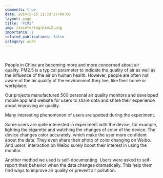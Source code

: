 ```yaml
---
comments: true
date: 2014-5-15 11:33:27+00:00
layout: page
title: 'PiMi'
img: /assets/img/pimi2.png
importance: 1
related_publications: false
category: work
---
```

<div class="row">
    <div class="col-sm mt-3 mt-md-0">
        <img class="img-fluid rounded z-depth-1" src="{{ '/assets/img/pimi2.png' | relative_url }}" alt="" title="example image"/>
		<img class="img-fluid rounded z-depth-1" src="{{ '/assets/img/pimi3.png' | relative_url }}" alt="" title="example image"/>
    </div>
</div>

<p>People in China are becoming more and more concerned about air quality. PM2.5 is a typical parameter to indicate the quality of air as well as the influence of the air on human health. However, people are often not aware of the air quality of the environment they live, like their home or workplace.</p>
<p>Our projects manufactured 500 personal air quality monitors and developed mobile app and website for users to share data and share their experience about improving air quality.</p>
<p>Many interesting phenomenon of users are spotted during the experiment.</p>
<p>Some users are quite interested in experiment with the device, for example, lighting the cigarette and watching the changes of color of the device. The device changes color accurately, which make the user more confident about the data. They even share their photo of color changing on Weibo. And users' interaction on Weibo surely boost their interest in using the monitor.</p>
<p>Another method we used is self-documenting. Users were asked to self-report their behavior when the data changes dramatically. This help them find ways to improve air quality or prevent air pollution.</p>

